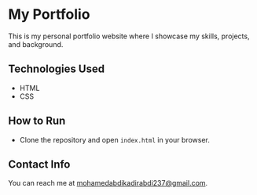 # My Portfolio
This is my personal portfolio website where I showcase my skills, projects, and background.

## Technologies Used
- HTML
- CSS

## How to Run
- Clone the repository and open `index.html` in your browser.

## Contact Info
You can reach me at [mohamedabdikadirabdi237@gmail.com](mailto:mohamedabdikadirabdi237@gmail.com).

